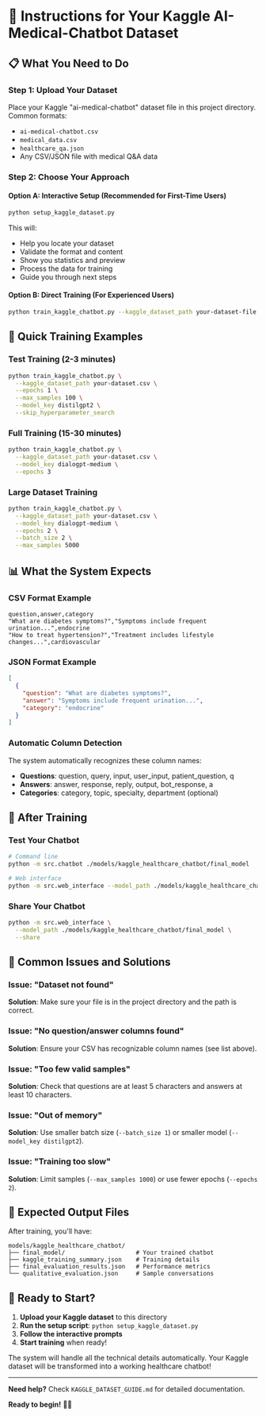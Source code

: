 # 🎯 Instructions for Your Kaggle AI-Medical-Chatbot Dataset

## 📋 What You Need to Do

### Step 1: Upload Your Dataset
Place your Kaggle "ai-medical-chatbot" dataset file in this project directory. Common formats:
- `ai-medical-chatbot.csv`
- `medical_data.csv` 
- `healthcare_qa.json`
- Any CSV/JSON file with medical Q&A data

### Step 2: Choose Your Approach

#### Option A: Interactive Setup (Recommended for First-Time Users)
```bash
python setup_kaggle_dataset.py
```
This will:
- Help you locate your dataset
- Validate the format and content
- Show you statistics and preview
- Process the data for training
- Guide you through next steps

#### Option B: Direct Training (For Experienced Users)
```bash
python train_kaggle_chatbot.py --kaggle_dataset_path your-dataset-file.csv
```

## 🚀 Quick Training Examples

### Test Training (2-3 minutes)
```bash
python train_kaggle_chatbot.py \
  --kaggle_dataset_path your-dataset.csv \
  --epochs 1 \
  --max_samples 100 \
  --model_key distilgpt2 \
  --skip_hyperparameter_search
```

### Full Training (15-30 minutes)
```bash
python train_kaggle_chatbot.py \
  --kaggle_dataset_path your-dataset.csv \
  --model_key dialogpt-medium \
  --epochs 3
```

### Large Dataset Training
```bash
python train_kaggle_chatbot.py \
  --kaggle_dataset_path your-dataset.csv \
  --model_key dialogpt-medium \
  --epochs 2 \
  --batch_size 2 \
  --max_samples 5000
```

## 📊 What the System Expects

### CSV Format Example
```csv
question,answer,category
"What are diabetes symptoms?","Symptoms include frequent urination...",endocrine
"How to treat hypertension?","Treatment includes lifestyle changes...",cardiovascular
```

### JSON Format Example
```json
[
  {
    "question": "What are diabetes symptoms?",
    "answer": "Symptoms include frequent urination...",
    "category": "endocrine"
  }
]
```

### Automatic Column Detection
The system automatically recognizes these column names:
- **Questions**: question, query, input, user_input, patient_question, q
- **Answers**: answer, response, reply, output, bot_response, a
- **Categories**: category, topic, specialty, department (optional)

## 🎯 After Training

### Test Your Chatbot
```bash
# Command line
python -m src.chatbot ./models/kaggle_healthcare_chatbot/final_model

# Web interface
python -m src.web_interface --model_path ./models/kaggle_healthcare_chatbot/final_model
```

### Share Your Chatbot
```bash
python -m src.web_interface \
  --model_path ./models/kaggle_healthcare_chatbot/final_model \
  --share
```

## 🔧 Common Issues and Solutions

### Issue: "Dataset not found"
**Solution**: Make sure your file is in the project directory and the path is correct.

### Issue: "No question/answer columns found"
**Solution**: Ensure your CSV has recognizable column names (see list above).

### Issue: "Too few valid samples"
**Solution**: Check that questions are at least 5 characters and answers at least 10 characters.

### Issue: "Out of memory"
**Solution**: Use smaller batch size (`--batch_size 1`) or smaller model (`--model_key distilgpt2`).

### Issue: "Training too slow"
**Solution**: Limit samples (`--max_samples 1000`) or use fewer epochs (`--epochs 2`).

## 📁 Expected Output Files

After training, you'll have:
```
models/kaggle_healthcare_chatbot/
├── final_model/                    # Your trained chatbot
├── kaggle_training_summary.json    # Training details
├── final_evaluation_results.json   # Performance metrics
└── qualitative_evaluation.json     # Sample conversations
```

## 🎉 Ready to Start?

1. **Upload your Kaggle dataset** to this directory
2. **Run the setup script**: `python setup_kaggle_dataset.py`
3. **Follow the interactive prompts**
4. **Start training** when ready!

The system will handle all the technical details automatically. Your Kaggle dataset will be transformed into a working healthcare chatbot!

---

**Need help?** Check `KAGGLE_DATASET_GUIDE.md` for detailed documentation.

**Ready to begin!** 🏥🤖